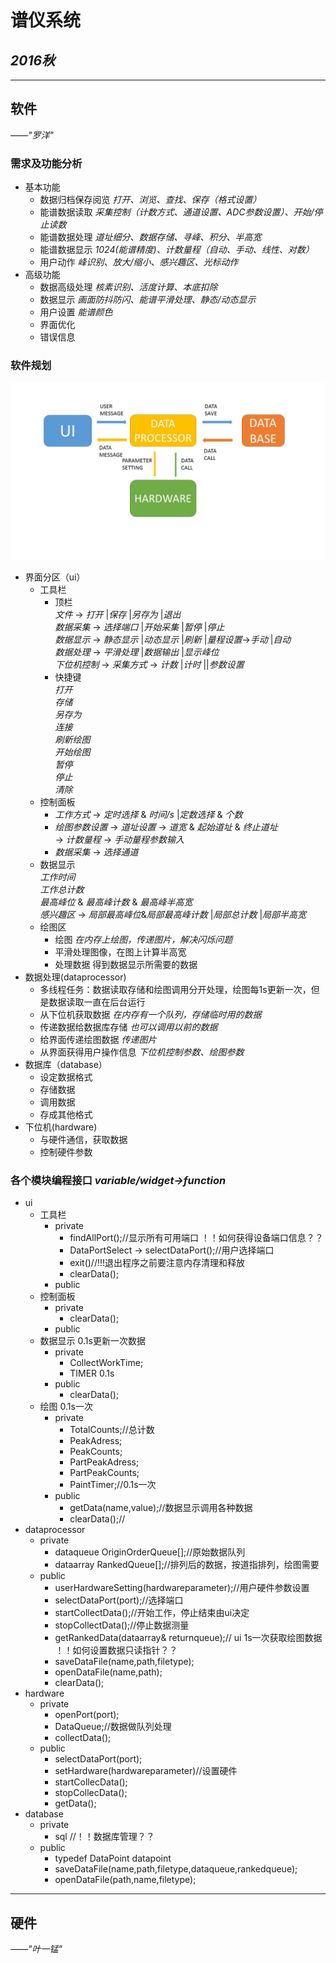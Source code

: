谱仪系统  
==========================
*2016秋*
--------------------------
***
## 软件  
*——"罗洋"*
### 需求及功能分析
* 基本功能  
    - 数据归档保存阅览 *打开、浏览、查找、保存（格式设置）*
    - 能谱数据读取 *采集控制（计数方式、通道设置、ADC参数设置）、开始/停止读数*
    - 能谱数据处理 *道址细分、数据存储、寻峰、积分、半高宽*
    - 能谱数据显示 *1024(能谱精度)、计数量程（自动、手动、线性、对数）*
    - 用户动作 *峰识别、放大/缩小、感兴趣区、光标动作*
* 高级功能
    - 数据高级处理 *核素识别、活度计算、本底扣除*
    - 数据显示 *画面防抖防闪、能谱平滑处理、静态/动态显示*
    - 用户设置 *能谱颜色*
    - 界面优化
    - 错误信息
### 软件规划
![软件架构图](https://raw.githubusercontent.com/lightyeah/2016HeShuju/master/1.jpg)  

* 界面分区（ui） 
    - 工具栏  
        - 顶栏    
        *文件* -> *打开* |*保存* |*另存为* |*退出*  
        *数据采集* -> *选择端口* |*开始采集* |*暂停* |*停止*  
        *数据显示* -> *静态显示* |*动态显示* |*刷新* |*量程设置*->*手动* |*自动*  
        *数据处理* -> *平滑处理* |*数据输出* |*显示峰位*  
        *下位机控制* -> *采集方式* -> *计数* |*计时* ||*参数设置*  
        - 快捷键  
        *打开*  
        *存储*  
        *另存为*  
        *连接*  
        *刷新绘图*  
        *开始绘图*  
        *暂停*  
        *停止*  
        *清除*  
    - 控制面板  
        - *工作方式* -> *定时选择* & *时间/s* |*定数选择* & *个数*  
        - *绘图参数设置* -> *道址设置* -> *道宽* & *起始道址* & *终止道址*  
                         -> *计数量程* -> *手动量程参数输入*   
        - *数据采集* -> *选择通道*                     
    - 数据显示  
        *工作时间*  
        *工作总计数*  
        *最高峰位* & *最高峰计数* & *最高峰半高宽*  
        *感兴趣区* -> *局部最高峰位*&*局部最高峰计数* |*局部总计数* |*局部半高宽*
    - 绘图区 
        - 绘图 *在内存上绘图，传递图片，解决闪烁问题*  
        - 平滑处理图像，在图上计算半高宽
        - 处理数据 得到数据显示所需要的数据
* 数据处理(dataprocessor)  
    - 多线程任务：数据读取存储和绘图调用分开处理，绘图每1s更新一次，但是数据读取一直在后台运行
    - 从下位机获取数据 *在内存有一个队列，存储临时用的数据*
    - 传递数据给数据库存储 *也可以调用以前的数据*
    - 给界面传递绘图数据 *传递图片*
    - 从界面获得用户操作信息 *下位机控制参数、绘图参数*
* 数据库（database） 
    - 设定数据格式
    - 存储数据
    - 调用数据
    - 存成其他格式
* 下位机(hardware)  
    - 与硬件通信，获取数据
    - 控制硬件参数  
### 各个模块编程接口  *variable/widget->function*    
* ui  
    - 工具栏
        + private
            * findAllPort();//显示所有可用端口 ！！如何获得设备端口信息？？
            * DataPortSelect -> selectDataPort();//用户选择端口
            * exit()//!!!退出程序之前要注意内存清理和释放
            * clearData();
        + public
    - 控制面板
        + private
            * clearData();
        + public
    - 数据显示 0.1s更新一次数据
        + private
            * CollectWorkTime;
            * TIMER  0.1s
        + public
            * clearData();
    - 绘图 0.1s一次
        + private
            * TotalCounts;//总计数
            * PeakAdress;
            * PeakCounts;
            * PartPeakAdress;
            * PartPeakCounts;
            * PaintTimer;//0.1s一次
        + public
            * getData(name,value);//数据显示调用各种数据
            * clearData();//
* dataprocessor
    - private
        + dataqueue OriginOrderQueue[];//原始数据队列
        + dataarray RankedQueue[];//排列后的数据，按道指排列，绘图需要
    - public
        + userHardwareSetting(hardwareparameter);//用户硬件参数设置
        + selectDataPort(port);//选择端口
        + startCollectData();//开始工作，停止结束由ui决定
        + stopCollectData();//停止数据测量
        + getRankedData(dataarray& returnqueue);// ui 1s一次获取绘图数据 ！！如何设置数据只读指针？？
        + saveDataFile(name,path,filetype);
        + openDataFile(name,path);
        + clearData();
* hardware
    - private
        + openPort(port);
        + DataQueue;//数据做队列处理
        + collectData();
    - public
        + selectDataPort(port);
        + setHardware(hardwareparameter)//设置硬件
        + startCollecData();
        + stopCollecData();
        + getData();
* database
    - private
        + sql //！！数据库管理？？
    - public
        + typedef DataPoint datapoint
        + saveDataFile(name,path,filetype,dataqueue,rankedqueue);
        + openDataFile(path,name,filetype);
    


***  
## 硬件  
*——"叶一锰"*  


